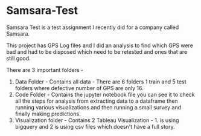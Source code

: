 # Samsara-Test
Samsara Test is a test assignment I recently did for a company called Samsara. 

This project has GPS Log files and I did an analysis to find which GPS were bad and had to be disposed which need to be retested and ones that are still good.

There are 3 important folders -
1. Data Folder - Contains all data - There are 6 folders 1 train and 5 test folders where defective number of GPS are only 16.
2. Code Folder - Contains the jupyter notebook file you can see it to check all the steps for analysis from extracting data to a dataframe then running various visualizations and then running a small survey and finally making predictions.
3. Visualization folder - Contains 2 Tableau Visualization - 1. is using bigquery and 2 is using csv files which doesn't have a full story.
